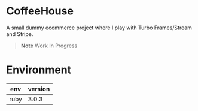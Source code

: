 # CoffeeHouse

A small dummy ecommerce project where I play with Turbo Frames/Stream and Stripe.

> **Note**
> Work In Progress


# Environment

|env|version|
|---|---|
|ruby|3.0.3|
